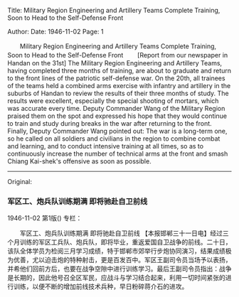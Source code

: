 Title: Military Region Engineering and Artillery Teams Complete Training, Soon to Head to the Self-Defense Front

Author:
Date: 1946-11-02
Page: 1

　　Military Region Engineering and Artillery Teams Complete Training, Soon to Head to the Self-Defense Front
　　[Report from our newspaper in Handan on the 31st] The Military Region Engineering and Artillery Teams, having completed three months of training, are about to graduate and return to the front lines of the patriotic self-defense war. On the 20th, all trainees of the teams held a combined arms exercise with infantry and artillery in the suburbs of Handan to review the results of their three months of study. The results were excellent, especially the special shooting of mortars, which was accurate every time. Deputy Commander Wang of the Military Region praised them on the spot and expressed his hope that they would continue to train and study during breaks in the war after returning to the front. Finally, Deputy Commander Wang pointed out: The war is a long-term one, so he called on all soldiers and civilians in the region to combine combat and learning, and to conduct intensive training at all times, so as to continuously increase the number of technical arms at the front and smash Chiang Kai-shek's offensive as soon as possible.



<hr /> 

Original: 


### 军区工、炮兵队训练期满  即将驰赴自卫前线

1946-11-02
第1版()
专栏：

　　军区工、炮兵队训练期满
    即将驰赴自卫前线
    【本报邯郸三十一日电】经过三个月训练的军区工兵队、炮兵队，即将毕业，重返爱国自卫战争的前线。二十日，该队全体学员为检阅三月学习成绩，特于邯郸市郊举行步炮协同演习，结果成绩极为优善，尤以迫击炮的特种射击，更是百发百中。军区王副司令员当场予以表扬，并希他们回前方后，也要在战争空隙中进行训练学习。最后王副司令员指出：战争是长期的，因此他号召全区军民，应战斗与学习结合起来，利用一切时间紧张的进行训练，以便不断的增加前线技术兵种，早日粉碎蒋介石的进攻。
